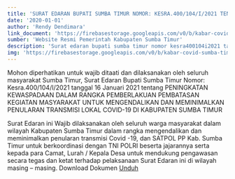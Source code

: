 ```yaml
---
title: 'SURAT EDARAN BUPATI SUMBA TIMUR NOMOR: KESRA.400/104/I/2021 TENTANG PPKM'
date: '2020-01-01'
author: 'Rendy Dendimara'
link_document: 'https://firebasestorage.googleapis.com/v0/b/kabar-covid-sumba-timur.appspot.com/o/data-kabar-berita%2FSE%20PPKM%20BUPATI.pdf?alt=media&token=d795656d-a234-4ad2-8522-9aa5346d4735'
sumber: 'Website Resmi Pemerintah Kabupaten Sumba Timur'
description: 'Surat edaran bupati sumba timur nomor kesra400104i2021 tanggal 16 januari 2021 tentang peningkatan kewaspadaan dalam rangka pemberlakuan pembatasan kegiatan masyarakat untuk mengendalikan dan meminimalkan penularan transmisi lokal covid 19 di kabupaten Sumba Timur'
img: 'https://firebasestorage.googleapis.com/v0/b/kabar-covid-sumba-timur.appspot.com/o/data-kabar-berita%2Fsurat-edaran-bupati-sumba-timur-nomor-kesra400104i2021.png?alt=media&token=83470d7c-8e27-409f-b161-2d6335a45ce4'
---
```


Mohon diperhatikan untuk wajib ditaati dan dilaksanakan oleh seluruh masyarakat Sumba Timur, Surat Edaran Bupati Sumba Timur Nomor: Kesra.400/104/I/2021 tanggal 16 Januari 2021 tentang PENINGKATAN KEWASPADAAN DALAM RANGKA PEMBERLAKUAN PEMBATASAN KEGIATAN MASYARAKAT UNTUK MENGENDALIKAN DAN MEMINIMALKAN PENULARAN TRANSMISI LOKAL COVID-19 DI KABUPATEN SUMBA TIMUR

Surat Edaran ini Wajib dilaksanakan oleh seluruh warga masyarakat dalam wilayah Kabupaten Sumba Timur dalam rangka mengendalikan dan meminimalkan penularan transmisi Covid -19, dan SATPOL PP Kab. Sumba Timur untuk berkoordinasi dengan TNI POLRI beserta jajarannya serta kepada para Camat, Lurah / Kepala Desa untuk mendukung pengawasan secara tegas dan ketat terhadap pelaksanaan Surat Edaran ini di wilayah masing – masing.
Download Dokumen <a href="https://firebasestorage.googleapis.com/v0/b/kabar-covid-sumba-timur.appspot.com/o/data-kabar-berita%2FSE%20PPKM%20BUPATI.pdf?alt=media&token=d795656d-a234-4ad2-8522-9aa5346d4735" target="\_blank" rel="noopener">Unduh</a>
